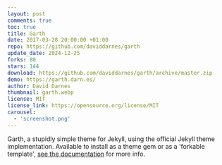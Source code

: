 ```yaml
---
layout: post
comments: true
toc: true
title: Garth
date: 2017-03-28 20:00:00 +01:00
repo: https://github.com/daviddarnes/garth
update_date: 2024-12-25
forks: 80
stars: 144
download: https://github.com/daviddarnes/garth/archive/master.zip
demo: https://garth.darn.es/
author: David Darnes
thumbnail: garth.webp
license: MIT
license_link: https://opensource.org/license/MIT
carousel:
  - 'screenshot.png'
---
```


Garth, a stupidly simple theme for Jekyll, using the official Jekyll theme implementation. Available to install as a theme gem or as a 'forkable template', [see the documentation](https://github.com/daviddarnes/garth#installation) for more info.
